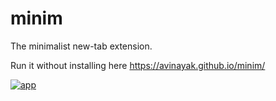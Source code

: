 # minim

The minimalist new-tab extension.

Run it without installing here https://avinayak.github.io/minim/

[![app](https://developer.chrome.com/webstore/images/ChromeWebStore_Badge_v2_496x150.png)](https://chrome.google.com/webstore/detail/minim-a-minimalist-new-ta/kpblgdhkligkbbnbpkigppblggflihgn)
